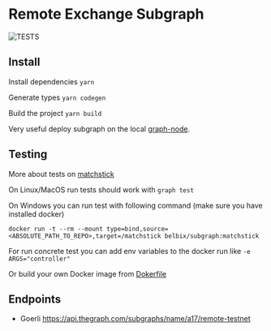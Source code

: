 # Remote Exchange Subgraph
![TESTS](https://github.com/remote-exchange/remote-exchange-subgraph/actions/workflows/test.yml/badge.svg)


## Install

Install dependencies `yarn`

Generate types `yarn codegen`

Build the project `yarn build`

Very useful deploy subgraph on the local [graph-node](https://github.com/graphprotocol/graph-node).


## Testing

More about tests on [matchstick](https://thegraph.com/docs/en/developer/matchstick/)

On Linux/MacOS run tests should work with `graph test`

On Windows you can run test with following command (make sure you have installed docker)

`docker run -t --rm --mount type=bind,source=<ABSOLUTE_PATH_TO_REPO>,target=/matchstick belbix/subgraph:matchstick`

For run concrete test you can add env variables to the docker run like `-e ARGS="controller"`

Or build your own Docker image from [Dokerfile](./Dockerfile)

## Endpoints

* Goerli https://api.thegraph.com/subgraphs/name/a17/remote-testnet
